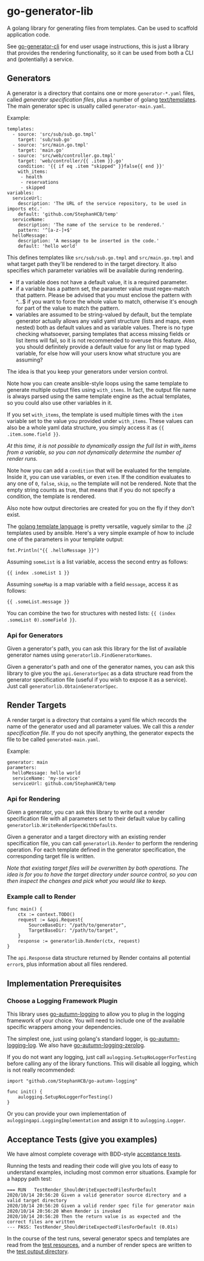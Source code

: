 # go-generator-lib

A golang library for generating files from templates. Can be used to scaffold application code.

See [go-generator-cli](https://github.com/StephanHCB/go-generator-cli/) for end user usage instructions, 
this is just a library that provides the rendering functionality, so it can be used from both a 
CLI and (potentially) a service.

## Generators

A generator is a directory that contains one or more `generator-*.yaml` files, called 
*generator specification files*, plus a number of 
golang [text/templates](https://golang.org/pkg/text/template/). The main generator spec is
usually called `generator-main.yaml`.

Example:
```
templates:
  - source: 'src/sub/sub.go.tmpl'
    target: 'sub/sub.go'
  - source: 'src/main.go.tmpl'
    target: 'main.go'
  - source: 'src/web/controller.go.tmpl'
    target: 'web/controller/{{ .item }}.go'
    condition: '{{ if eq .item "skipped" }}false{{ end }}'
    with_items:
     - health
     - reservations
     - skipped
variables:
  serviceUrl:
    description: 'The URL of the service repository, to be used in imports etc.'
    default: 'github.com/StephanHCB/temp'
  serviceName:
    description: 'The name of the service to be rendered.'
    pattern: '^[a-z-]+$'
  helloMessage:
    description: 'A message to be inserted in the code.'
    default: 'hello world'
```

This defines templates like `src/sub/sub.go.tmpl` and `src/main.go.tmpl` and what target path
they'll be rendered to in the target directory. 
It also specifies which parameter variables will be available during rendering.

  * If a variable does not have a default value, it is a required parameter.
  * if a variable has a pattern set, the parameter value must regex-match that pattern. Please be advised that
    you must enclose the pattern with ^...$ if you want to force the whole value to match, otherwise
    it's enough for part of the value to match the pattern.
  * variables are assumed to be string-valued by default, but the template generator actually allows any
    valid yaml structure (lists and maps, even nested) both as default values and as variable values.
    There is no type checking whatsoever, parsing templates that access missing fields or list items
    will fail, so it is not recommended to overuse this feature. Also, you should definitely provide
    a default value for any list or map typed variable, for else how will your users know what structure
    you are assuming?

The idea is that you keep your generators under version control.

Note how you can create ansible-style loops using the same template to generate multiple output files using `with_items`.
In fact, the output file name is always parsed using the same template engine as the actual templates,
so you could also use other variables in it. 

If you set `with_items`, the template is used multiple times
with the `item` variable set to the value you provided under `with_items`. These values can also be 
a whole yaml data structure, you simply access it as `{{ .item.some.field }}`. 

_At this time, it is not possible to dynamically assign the full list in with_items from a variable, 
so you can not dynamically determine the number of render runs._

Note how you can add a `condition` that will be evaluated for the template. Inside it, you can use
variables, or even `item`. If the condition evaluates to any one of `0`, `false`, `skip`, `no` the template will not be 
rendered. Note that the empty string counts as true, that means that if you do not specify a condition,
the template is rendered.

Also note how output directories are created for you on the fly if they don't exist.
  
The [golang template language](https://golang.org/pkg/text/template/#example_Template) is pretty 
versatile, vaguely similar to the .j2 templates used by ansible. Here's a very simple example
of how to include one of the parameters in your template output:

```
fmt.Println("{{ .helloMessage }}")
```

Assuming `someList` is a list variable, access the second entry as follows:

```
{{ index .someList 1 }}
```

Assuming `someMap` is a map variable with a field `message`, access it as follows:

```
{{ .someList.message }}
```

You can combine the two for structures with nested lists: `{{ (index .someList 0).someField }}`.

### Api for Generators

Given a generator's path, you can ask this library for the list of available generator names using
`generatorlib.FindGeneratorNames`.

Given a generator's path and one of the generator names, you can ask this library to give you the 
`api.GeneratorSpec` as a data structure read from the generator specification file (useful if
you wish to expose it as a service). Just call `generatorlib.ObtainGeneratorSpec`.

## Render Targets

A render target is a directory that contains a yaml file which records the name of the generator used
and all parameter values. We call this a *render specification file*. If you do not specify anything,
the generator expects the file to be called `generated-main.yaml`.

Example:
```
generator: main
parameters:
  helloMessage: hello world
  serviceName: 'my-service'
  serviceUrl: github.com/StephanHCB/temp
```

### Api for Rendering

Given a generator, you can ask this library to write out a render specification file with all parameters
set to their default value by calling `generatorlib.WriteRenderSpecWithDefaults`.

Given a generator and a target directory with an existing render specification file, you can call
`generatorlib.Render` to perform the rendering operation. For each template defined in the generator
specification, the corresponding target file is written.

*Note that existing target files will be overwritten by both operations. The idea is for you to have the 
target directory under source control, so you can then inspect the changes and pick what you would like to keep.*

### Example call to Render

```
func main() {
    ctx := context.TODO()
    request := &api.Request{
        SourceBaseDir: "/path/to/generator",
        TargetBaseDir: "/path/to/target",
    }
    response := generatorlib.Render(ctx, request)
}
```

The `api.Response` data structure returned by Render contains all potential `error`s, plus information about
all files rendered.

## Implementation Prerequisites

### Choose a Logging Framework Plugin

This library uses [go-autumn-logging](https://github.com/StephanHCB/go-autumn-logging)
to allow you to plug in the logging framework of your choice. You will need to include one of
the available specific wrappers among your dependencies. 

The simplest one, just using golang's standard
logger, is [go-autumn-logging-log](https://github.com/StephanHCB/go-autumn-logging-log).
We also have [go-autumn-logging-zerolog](https://github.com/StephanHCB/go-autumn-logging-zerolog).

If you do not want any logging, just call `aulogging.SetupNoLoggerForTesting` before calling any of the library 
functions. This will disable all logging, which is not really recommended:

```
import "github.com/StephanHCB/go-autumn-logging"

func init() {
    aulogging.SetupNoLoggerForTesting()
}
```
 
Or you can provide your own implementation of `auloggingapi.LoggingImplementation` and assign it to
`aulogging.Logger`.

## Acceptance Tests (give you examples)

We have almost complete coverage with BDD-style 
[acceptance tests](https://github.com/StephanHCB/go-generator-lib/tree/master/test/acceptance). 

Running the tests and reading their code will give you lots of easy to understand examples, 
including most common error situations. Example for a happy path test:

```
=== RUN   TestRender_ShouldWriteExpectedFilesForDefault
2020/10/14 20:56:20 Given a valid generator source directory and a valid target directory
2020/10/14 20:56:20 Given a valid render spec file for generator main
2020/10/14 20:56:20 When Render is invoked
2020/10/14 20:56:20 Then the return value is as expected and the correct files are written
--- PASS: TestRender_ShouldWriteExpectedFilesForDefault (0.01s)
```

In the course of the test runs, several generator specs and templates are read from the
[test resources](https://github.com/StephanHCB/go-generator-lib/tree/master/test/resources),
and a number of render specs are written to the 
[test output directory](https://github.com/StephanHCB/go-generator-lib/tree/master/test/output).

